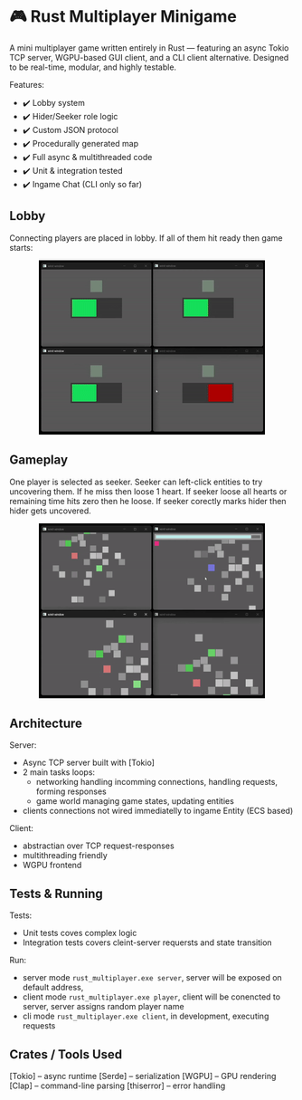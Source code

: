# 🎮 Rust Multiplayer Minigame

A mini multiplayer game written entirely in Rust — featuring an async Tokio TCP server, WGPU-based GUI client, and a CLI client alternative. Designed to be real-time, modular, and highly testable.

Features:
- ✔️ Lobby system
- ✔️ Hider/Seeker role logic
- ✔️ Custom JSON protocol
- ✔️ Procedurally generated map
- ✔️ Full async & multithreaded code
- ✔️ Unit & integration tested
- ✔️ Ingame Chat (CLI only so far)

## Lobby

Connecting players are placed in lobby. If all of them hit ready then game starts:
<p align="center"> <img src="res/hide_n_seek_opening.gif"> </p>

## Gameplay

One player is selected as seeker. Seeker can left-click entities to try uncovering them. If he miss then loose 1 heart. If seeker loose all hearts or remaining time hits zero then he loose. If seeker corectly marks hider then hider gets uncovered.

<p align="center"> <img src="res/hide_n_seek_gameplay.gif"> </p>

## Architecture

Server:
- Async TCP server built with [Tokio]
- 2 main tasks loops:
  - networking handling incomming connections, handling requests, forming responses
  - game world managing game states, updating entities
- clients connections not wired immediatelly to ingame Entity (ECS based)

Client:
- abstractian over TCP request-responses
- multithreading friendly
- WGPU frontend

## Tests & Running

Tests:
- Unit tests coves complex logic
- Integration tests covers cleint-server requersts and state transition

Run:
- server mode `rust_multiplayer.exe server`, server will be exposed on default address,
- client mode `rust_multiplayer.exe player`, client will be conencted to server, server assigns random player name
- cli mode `rust_multiplayer.exe client`, in development, executing requests

## Crates / Tools Used
[Tokio] – async runtime
[Serde] – serialization
[WGPU] – GPU rendering
[Clap] – command-line parsing
[thiserror] – error handling

